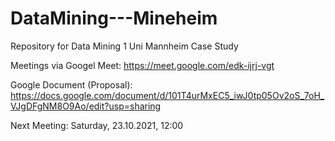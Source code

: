 # DataMining---Mineheim

Repository for Data Mining 1 Uni Mannheim Case Study

Meetings via Googel Meet: https://meet.google.com/edk-ijrj-vgt

Google Document (Proposal): https://docs.google.com/document/d/101T4urMxEC5_iwJ0tp05Ov2oS_7oH_VJgDFgNM8O9Ao/edit?usp=sharing

Next Meeting: Saturday, 23.10.2021, 12:00
